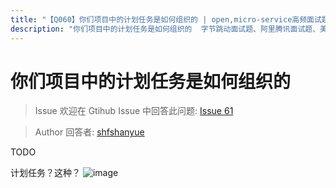 ```yaml
---
title: "【Q060】你们项目中的计划任务是如何组织的 | open,micro-service高频面试题"
description: "你们项目中的计划任务是如何组织的  字节跳动面试题、阿里腾讯面试题、美团小米面试题。"
---
```


# 你们项目中的计划任务是如何组织的

> Issue
> 欢迎在 Gtihub Issue 中回答此问题: [Issue 61](https://github.com/shfshanyue/Daily-Question/issues/61)

> Author
> 回答者: [shfshanyue](https://github.com/shfshanyue)

TODO

计划任务？这种？
![image](https://user-images.githubusercontent.com/57755075/97030224-0f88d900-1591-11eb-8194-73ef01955e2f.png)
